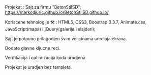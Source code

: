 Projekat : Sajt za firmu "BetonStilSD";                     https://markodjuric.github.io/BetonStilSD.github.io/

Koriscene tehnologije 🛠  : HTML5, CSS3, Boostrap 3.3.7, Animate.css, JavaScript(mapa) i jQuery(galerija i slajderi); 

Sajt je potpuno prilagodjen svim velicinama uredjaja ekrana.

Dodate glavne kljucne reci.

Verifikacija i optimizacija koda uradjena.

Projekat je uradjen bez templeta.


